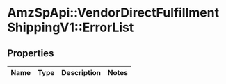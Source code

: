 # AmzSpApi::VendorDirectFulfillmentShippingV1::ErrorList

## Properties
Name | Type | Description | Notes
------------ | ------------- | ------------- | -------------

